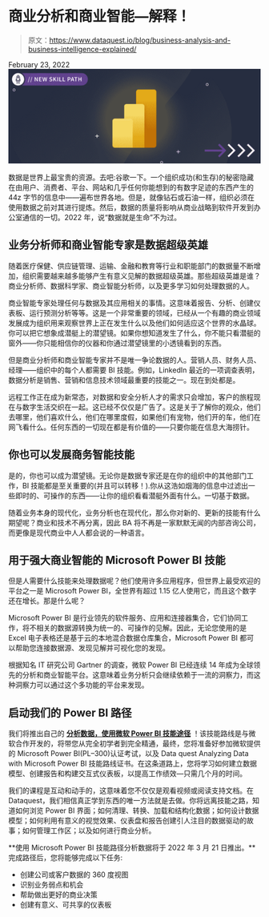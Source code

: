 # 商业分析和商业智能—解释！

> 原文：<https://www.dataquest.io/blog/business-analysis-and-business-intelligence-explained/>

February 23, 2022![Analyzing Data with Microsoft Power BI](img/8ec542452044d81c34afbc4f1a14fad7.png)

数据是世界上最宝贵的资源。去吧:谷歌一下。一个组织成功(和生存)的秘密隐藏在由用户、消费者、平台、网站和几乎任何你能想到的有数字足迹的东西产生的 44z 字节的信息中——遍布世界各地。但是，就像钻石或石油一样，组织必须在使用数据之前对其进行提炼。然后，数据的质量将影响从商业战略到软件开发到办公室通信的一切。2022 年，说“数据就是生命”不为过。

## 业务分析师和商业智能专家是数据超级英雄

随着医疗保健、供应链管理、运输、金融和教育等行业和职能部门的数据量不断增加，组织需要越来越多能够产生有意义见解的数据超级英雄。那些超级英雄是谁？商业分析师、数据科学家、商业智能分析师，以及更多学习如何处理数据的人。

商业智能专家处理任何与数据及其应用相关的事情。这意味着报告、分析、创建仪表板、运行预测分析等等。这是一个非常重要的领域，已经从一个有趣的商业领域发展成为组织用来观察世界上正在发生什么以及他们如何适应这个世界的水晶球。你可以把它想象成潜艇上的潜望镜。如果你想知道发生了什么，你不能只看潜艇的窗外——你只能相信你的仪器和你通过潜望镜里的小透镜看到的东西。

但是商业分析师和商业智能专家并不是唯一争论数据的人。营销人员、财务人员、经理——组织中的每个人都需要 BI 技能。例如，LinkedIn 最近的一项调查表明，数据分析是销售、营销和信息技术领域最重要的技能之一。现在到处都是。

远程工作正在成为新常态，对数据和安全分析人才的需求只会增加，客户的旅程现在与数字生活交织在一起。这已经不仅仅是广告了。这是关于了解你的观众，他们去哪里，他们喜欢什么，他们在哪里度假，如果他们有宠物，他们开的车，他们在网飞看什么。任何东西的一切现在都是有价值的——只要你能在信息大海捞针。

## 你也可以发展商务智能技能

是的，你也可以成为潜望镜。无论你是数据专家还是在你的组织中的其他部门工作，BI 技能都是至关重要的(并且可以转移！).你从这浩如烟海的信息中过滤出一些即时的、可操作的东西——让你的组织看看潜艇外面有什么。一切基于数据。

随着业务本身的现代化，业务分析也在现代化，那么你对新的、更新的技能有什么期望呢？商业和技术不再分离，因此 BA 将不再是一家默默无闻的内部咨询公司，而更像是现代商业中人人都会说的一种语言。

## 用于强大商业智能的 Microsoft Power BI 技能

但是人需要什么技能来处理数据呢？他们使用许多应用程序，但世界上最受欢迎的平台之一是 Microsoft Power BI，全世界有超过 1.15 亿人使用它，而且这个数字还在增长。那是什么呢？

Microsoft Power BI 是行业领先的软件服务、应用和连接器集合，它们协同工作，将不相关的数据源转换为统一的、可操作的见解。因此，无论您使用的是 Excel 电子表格还是基于云的本地混合数据仓库集合，Microsoft Power BI 都可以帮助您连接数据源、发现见解并可视化您的发现。

根据知名 IT 研究公司 Gartner 的调查，微软 Power BI 已经连续 14 年成为全球领先的分析和商业智能平台。这意味着业务分析只会继续依赖于一流的洞察力，而这种洞察力可以通过这个多功能的平台来发现。

## 启动我们的 Power BI 路径

我们将推出自己的 **[分析数据，使用微软 Power BI 技能途径](https://www.dataquest.io/path/analyzing-data-with-microsoft-power-bi-skill-path/)** ！该技能路线是与微软合作开发的，将带您从完全初学者到完全精通，最终，您将准备好参加微软提供的 Microsoft Power BI(PL–300)认证考试，以及 Data quest Analyzing Data with Microsoft Power BI 技能路线证书。在这条道路上，您将学习如何建立数据模型、创建报告和构建交互式仪表板，以提高工作绩效—只需几个月的时间。

我们的课程是互动和动手的，这意味着您不仅仅是观看视频或阅读支持文档。在 Dataquest，我们相信真正学到东西的唯一方法就是去做。你将远离技能之路，知道如何浏览 Power BI 界面；如何清理、转换、加载和结构化数据；如何设计数据模型；如何利用有意义的视觉效果、仪表盘和报告创建引人注目的数据驱动的故事；如何管理工作区；以及如何进行商业分析。

**使用 Microsoft Power BI 技能路径分析数据将于 2022 年 3 月 21 日推出。**完成路径后，您将能够完成以下任务:

*   创建公司或客户数据的 360 度视图
*   识别业务弱点和机会
*   帮助做出更好的商业决策
*   创建有意义、可共享的仪表板